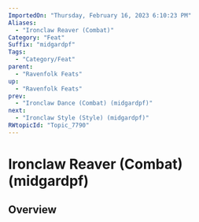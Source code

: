 ```yaml
---
ImportedOn: "Thursday, February 16, 2023 6:10:23 PM"
Aliases:
  - "Ironclaw Reaver (Combat)"
Category: "Feat"
Suffix: "midgardpf"
Tags:
  - "Category/Feat"
parent:
  - "Ravenfolk Feats"
up:
  - "Ravenfolk Feats"
prev:
  - "Ironclaw Dance (Combat) (midgardpf)"
next:
  - "Ironclaw Style (Style) (midgardpf)"
RWtopicId: "Topic_7790"
---
```

# Ironclaw Reaver (Combat) (midgardpf)
## Overview
